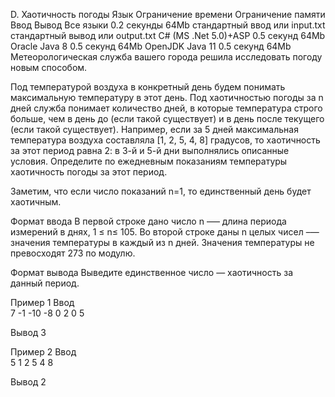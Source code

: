 D. Хаотичность погоды
Язык	Ограничение времени	Ограничение памяти	Ввод	Вывод
Все языки	0.2 секунды	64Mb	стандартный ввод или input.txt	стандартный вывод или output.txt
C# (MS .Net 5.0)+ASP	0.5 секунд	64Mb
Oracle Java 8	0.5 секунд	64Mb
OpenJDK Java 11	0.5 секунд	64Mb
Метеорологическая служба вашего города решила исследовать погоду новым способом.

Под температурой воздуха в конкретный день будем понимать максимальную температуру в этот день.
Под хаотичностью погоды за n дней служба понимает количество дней, в которые температура строго больше, чем в день до (если такой существует) и в день после текущего (если такой существует). Например, если за 5 дней максимальная температура воздуха составляла [1, 2, 5, 4, 8] градусов, то хаотичность за этот период равна 2: в 3-й и 5-й дни выполнялись описанные условия.
Определите по ежедневным показаниям температуры хаотичность погоды за этот период.

Заметим, что если число показаний n=1, то единственный день будет хаотичным.

Формат ввода
В первой строке дано число n –— длина периода измерений в днях, 1 ≤ n≤ 105. Во второй строке даны n целых чисел –— значения температуры в каждый из n дней. Значения температуры не превосходят 273 по модулю.

Формат вывода
Выведите единственное число — хаотичность за данный период.

Пример 1
Ввод	
7
-1 -10 -8 0 2 0 5

Вывод
3

Пример 2
Ввод	
5
1 2 5 4 8

Вывод
2